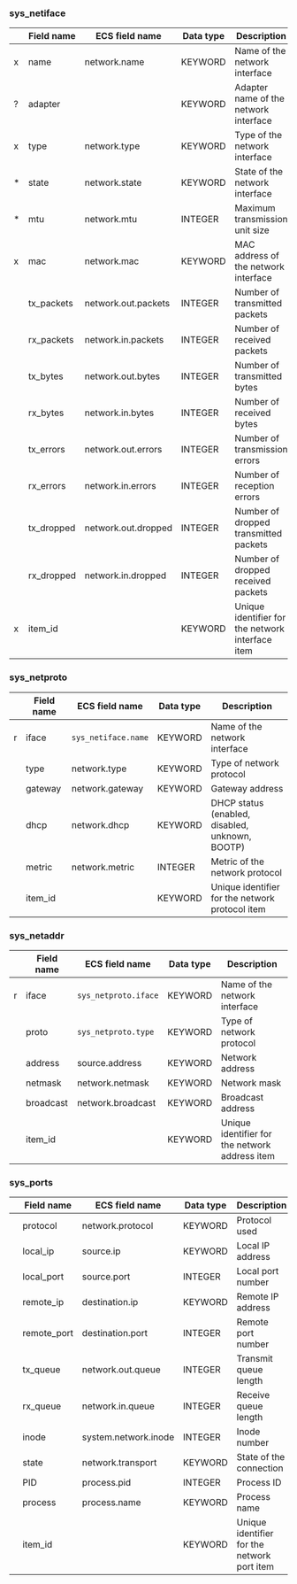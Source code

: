 ### sys_netiface

|     | Field name | ECS field name      | Data type | Description                                      |
| --- | ---------- | ------------------- | --------- | ------------------------------------------------ |
|  x   | name       | network.name        | KEYWORD   | Name of the network interface                    |
|  ?  | adapter    |                     | KEYWORD   | Adapter name of the network interface            |
|  x   | type       | network.type        | KEYWORD   | Type of the network interface                    |
|  *   | state      | network.state       | KEYWORD   | State of the network interface                   |
|  *  | mtu        | network.mtu         | INTEGER   | Maximum transmission unit size                   |
|  x  | mac        | network.mac         | KEYWORD   | MAC address of the network interface             |
|     | tx_packets | network.out.packets | INTEGER   | Number of transmitted packets                    |
|     | rx_packets | network.in.packets  | INTEGER   | Number of received packets                       |
|     | tx_bytes   | network.out.bytes   | INTEGER   | Number of transmitted bytes                      |
|     | rx_bytes   | network.in.bytes    | INTEGER   | Number of received bytes                         |
|     | tx_errors  | network.out.errors  | INTEGER   | Number of transmission errors                    |
|     | rx_errors  | network.in.errors   | INTEGER   | Number of reception errors                       |
|     | tx_dropped | network.out.dropped | INTEGER   | Number of dropped transmitted packets            |
|     | rx_dropped | network.in.dropped  | INTEGER   | Number of dropped received packets               |
|  x   | item_id    |                     | KEYWORD   | Unique identifier for the network interface item |

### sys_netproto

|     | Field name | ECS field name      | Data type | Description                                     |
| --- | ---------- | ------------------- | --------- | ----------------------------------------------- |
|  r  | iface      | `sys_netiface.name` | KEYWORD   | Name of the network interface                   |
|     | type       | network.type        | KEYWORD   | Type of network protocol                        |
|     | gateway    | network.gateway     | KEYWORD   | Gateway address                                 |
|     | dhcp       | network.dhcp        | KEYWORD   | DHCP status (enabled, disabled, unknown, BOOTP) |
|     | metric     | network.metric      | INTEGER   | Metric of the network protocol                  |
|     | item_id    |                     | KEYWORD   | Unique identifier for the network protocol item |

### sys_netaddr

|     | Field name | ECS field name       | Data type | Description                                    |
| --- | ---------- | -------------------- | --------- | ---------------------------------------------- |
|  r  | iface      | `sys_netproto.iface` | KEYWORD   | Name of the network interface                  |
|     | proto      | `sys_netproto.type`  | KEYWORD   | Type of network protocol                       |
|     | address    | source.address       | KEYWORD   | Network address                                |
|     | netmask    | network.netmask      | KEYWORD   | Network mask                                   |
|     | broadcast  | network.broadcast    | KEYWORD   | Broadcast address                              |
|     | item_id    |                      | KEYWORD   | Unique identifier for the network address item |

### sys_ports

|     | Field name  | ECS field name       | Data type | Description                                 |
| --- | ----------- | -------------------- | --------- | ------------------------------------------- |
|     | protocol    | network.protocol     | KEYWORD   | Protocol used                               |
|     | local_ip    | source.ip            | KEYWORD   | Local IP address                            |
|     | local_port  | source.port          | INTEGER   | Local port number                           |
|     | remote_ip   | destination.ip       | KEYWORD   | Remote IP address                           |
|     | remote_port | destination.port     | INTEGER   | Remote port number                          |
|     | tx_queue    | network.out.queue    | INTEGER   | Transmit queue length                       |
|     | rx_queue    | network.in.queue     | INTEGER   | Receive queue length                        |
|     | inode       | system.network.inode | INTEGER   | Inode number                                |
|     | state       | network.transport    | KEYWORD   | State of the connection                     |
|     | PID         | process.pid          | INTEGER   | Process ID                                  |
|     | process     | process.name         | KEYWORD   | Process name                                |
|     | item_id     |                      | KEYWORD   | Unique identifier for the network port item |
